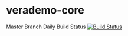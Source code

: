 # verademo-core

Master Branch Daily Build Status
[![Build Status](https://dev.azure.com/veracode-demonstration/verademo-core/_apis/build/status/Master%20Branch%20Build%20Daily%20Build?branchName=master)](https://dev.azure.com/veracode-demonstration/verademo-core/_build/latest?definitionId=2&branchName=master)
